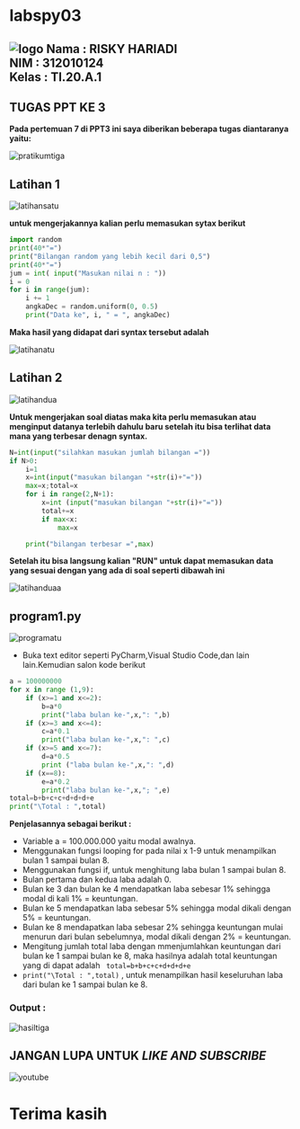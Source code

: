 # labspy03
![logo](foto/logo.png)
**Nama   : RISKY HARIADI** <br>
**NIM    : 312010124** <br>
**Kelas  : TI.20.A.1** <br>
-------------
## TUGAS PPT KE 3

**Pada pertemuan 7 di PPT3 ini saya diberikan beberapa tugas diantaranya yaitu:** <br>

![pratikumtiga](foto/pratikumtiga.png)

## Latihan 1

![latihansatu](foto/latihansatu.png)

**untuk mengerjakannya kalian perlu memasukan sytax berikut** <br>

```python
import random
print(40*"=")
print("Bilangan random yang lebih kecil dari 0,5")
print(40*"=")
jum = int( input("Masukan nilai n : "))
i = 0
for i in range(jum):
    i += 1
    angkaDec = random.uniform(0, 0.5)
    print("Data ke", i, " = ", angkaDec)
```

**Maka hasil yang didapat dari syntax tersebut adalah** <br>

![latihanatu](foto/latihanatu.png)

## Latihan 2

![latihandua](foto/latihandua.png)

**Untuk mengerjakan soal diatas maka kita perlu memasukan atau menginput datanya terlebih dahulu baru setelah itu bisa terlihat data mana yang terbesar denagn syntax.** <br>

```python
N=int(input("silahkan masukan jumlah bilangan ="))
if N>0:
    i=1
    x=int(input("masukan bilangan "+str(i)+"="))
    max=x;total=x
    for i in range(2,N+1):
        x=int (input("masukan bilangan "+str(i)+"="))
        total+=x
        if max<x:
            max=x

    print("bilangan terbesar =",max)
```

**Setelah itu bisa langsung kalian "RUN" untuk dapat memasukan data yang sesuai dengan yang ada di soal seperti dibawah ini** <br>

![latihanduaa](foto/latihanduaa.png)

## program1.py

![programatu](foto/programatu.png)

* Buka text editor seperti PyCharm,Visual Studio Code,dan lain lain.Kemudian salon kode berikut <br>

```python
a = 100000000
for x in range (1,9):
    if (x>=1 and x<=2):
        b=a*0
        print("laba bulan ke-",x,": ",b)
    if (x>=3 and x<=4):
        c=a*0.1
        print("laba bulan ke-",x,": ",c)
    if (x>=5 and x<=7):
        d=a*0.5
        print ("laba bulan ke-",x,": ",d)
    if (x==8):
        e=a*0.2
        print("laba bulan ke-",x,"; ",e)
total=b+b+c+c+d+d+d+e
print("\Total : ",total)
```

**Penjelasannya sebagai berikut :**

* Variable a = 100.000.000 yaitu modal awalnya.
* Menggunakan fungsi looping for pada nilai x 1-9 untuk menampilkan bulan 1 sampai bulan 8.
* Menggunakan fungsi if, untuk menghitung laba bulan 1 sampai bulan 8.
* Bulan pertama dan kedua laba adalah 0.
* Bulan ke 3 dan bulan ke 4 mendapatkan laba sebesar 1% sehingga modal di kali 1% = keuntungan.
* Bulan ke 5 mendapatkan laba  sebesar 5% sehingga modal dikali dengan 5% = keuntungan.
* Bulan ke 8 mendapatkan laba sebesar 2% sehingga keuntungan mulai menurun dari bulan sebelumnya, modal dikali dengan 2% = keuntungan.
* Mengitung jumlah total laba dengan mmenjumlahkan keuntungan dari bulan ke 1 sampai bulan ke 8, maka hasilnya adalah total keuntungan yang di dapat adalah
``` total=b+b+c+c+d+d+d+e```
* ``` print("\Total : ",total) ``` , untuk menampilkan hasil keseluruhan laba dari bulan ke 1 sampai bulan ke 8. 

### Output :

![hasiltiga](foto/hasiltiga.png)


## JANGAN LUPA UNTUK *LIKE AND SUBSCRIBE*  <br>
![youtube](foto/youtube.png)
# **Terima kasih**





